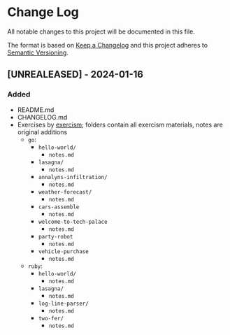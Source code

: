 # Change Log
All notable changes to this project will be documented in this file.
 
The format is based on [Keep a Changelog](http://keepachangelog.com/)
and this project adheres to [Semantic Versioning](http://semver.org/).
 
## [UNREALEASED] - 2024-01-16
### Added
- README.md
- CHANGELOG.md
- Exercises by [exercism](https://exercism.org); folders contain all exercism materials, notes are original additions
    - `go`:
        - `hello-world/`
            - `notes.md`
        - `lasagna/`
            - `notes.md`
        - `annalyns-infiltration/`
            - `notes.md`
        - `weather-forecast/`
            - `notes.md`
        - `cars-assemble`
            - `notes.md`
        - `welcome-to-tech-palace`
            - `notes.md`
        - `party-robot`
            - `notes.md` 
        - `vehicle-purchase`
            - `notes.md`
    - `ruby`: 
        - `hello-world/`
            - `notes.md`
        - `lasagna/`
            - `notes.md`
        - `log-line-parser/`
            - `notes.md`
        - `two-fer/`
            - `notes.md`
    
 